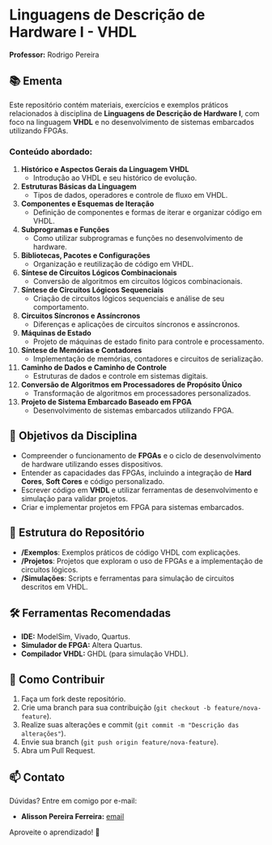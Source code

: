 # Linguagens de Descrição de Hardware I - VHDL  
**Professor:** Rodrigo Pereira  

## 📚 Ementa  
Este repositório contém materiais, exercícios e exemplos práticos relacionados à disciplina de **Linguagens de Descrição de Hardware I**, com foco na linguagem **VHDL** e no desenvolvimento de sistemas embarcados utilizando FPGAs.  

### Conteúdo abordado:  
1. **Histórico e Aspectos Gerais da Linguagem VHDL**  
   - Introdução ao VHDL e seu histórico de evolução.  
2. **Estruturas Básicas da Linguagem**  
   - Tipos de dados, operadores e controle de fluxo em VHDL.  
3. **Componentes e Esquemas de Iteração**  
   - Definição de componentes e formas de iterar e organizar código em VHDL.  
4. **Subprogramas e Funções**  
   - Como utilizar subprogramas e funções no desenvolvimento de hardware.  
5. **Bibliotecas, Pacotes e Configurações**  
   - Organização e reutilização de código em VHDL.  
6. **Síntese de Circuitos Lógicos Combinacionais**  
   - Conversão de algoritmos em circuitos lógicos combinacionais.  
7. **Síntese de Circuitos Lógicos Sequenciais**  
   - Criação de circuitos lógicos sequenciais e análise de seu comportamento.  
8. **Circuitos Síncronos e Assíncronos**  
   - Diferenças e aplicações de circuitos síncronos e assíncronos.  
9. **Máquinas de Estado**  
   - Projeto de máquinas de estado finito para controle e processamento.  
10. **Síntese de Memórias e Contadores**  
    - Implementação de memórias, contadores e circuitos de serialização.  
11. **Caminho de Dados e Caminho de Controle**  
    - Estruturas de dados e controle em sistemas digitais.  
12. **Conversão de Algoritmos em Processadores de Propósito Único**  
    - Transformação de algoritmos em processadores personalizados.  
13. **Projeto de Sistema Embarcado Baseado em FPGA**  
    - Desenvolvimento de sistemas embarcados utilizando FPGA.  

## 🎯 Objetivos da Disciplina  
- Compreender o funcionamento de **FPGAs** e o ciclo de desenvolvimento de hardware utilizando esses dispositivos.  
- Entender as capacidades das FPGAs, incluindo a integração de **Hard Cores**, **Soft Cores** e código personalizado.  
- Escrever código em **VHDL** e utilizar ferramentas de desenvolvimento e simulação para validar projetos.  
- Criar e implementar projetos em FPGA para sistemas embarcados.  

## 📂 Estrutura do Repositório  
- **/Exemplos**: Exemplos práticos de código VHDL com explicações.  
- **/Projetos**: Projetos que exploram o uso de FPGAs e a implementação de circuitos lógicos.  
- **/Simulações**: Scripts e ferramentas para simulação de circuitos descritos em VHDL.  

## 🛠️ Ferramentas Recomendadas  
- **IDE:** ModelSim, Vivado, Quartus.  
- **Simulador de FPGA:** Altera Quartus.  
- **Compilador VHDL:** GHDL (para simulação VHDL).  

## 🌟 Como Contribuir  
1. Faça um fork deste repositório.  
2. Crie uma branch para sua contribuição (`git checkout -b feature/nova-feature`).  
3. Realize suas alterações e commit (`git commit -m "Descrição das alterações"`).  
4. Envie sua branch (`git push origin feature/nova-feature`).  
5. Abra um Pull Request.  

## 📫 Contato  
Dúvidas? Entre em comigo por e-mail:  
- **Alisson Pereira Ferreira:** [email](mailto:alissonpef@gmail.com)

Aproveite o aprendizado! 🚀
